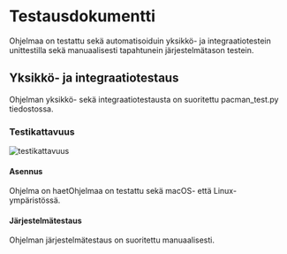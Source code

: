 # Testausdokumentti

Ohjelmaa on testattu sekä automatisoiduin yksikkö- ja integraatiotestein unittestilla sekä manuaalisesti tapahtunein järjestelmätason testein.

## Yksikkö- ja integraatiotestaus

Ohjelman yksikkö- sekä integraatiotestausta on suoritettu pacman_test.py tiedostossa.

### Testikattavuus

![testikattavuus](https://github.com/anniliisal/ot-harjoitustyo/blob/master/dokumentaatio/kuvat/Näyttökuva%202021-5-16%20kello%2016.08.05.png)

#### Asennus

Ohjelma on haetOhjelmaa on testattu sekä macOS- että Linux-ympäristössä.

#### Järjestelmätestaus

Ohjelman järjestelmätestaus on suoritettu manuaalisesti.


